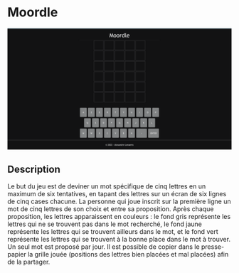 # Moordle

![alt text](site.png)


## Description
Le but du jeu est de deviner un mot spécifique de cinq lettres en un maximum de six tentatives, en tapant des lettres sur un écran de six lignes de cinq cases chacune. La personne qui joue inscrit sur la première ligne un mot de cinq lettres de son choix et entre sa proposition. Après chaque proposition, les lettres apparaissent en couleurs : le fond gris représente les lettres qui ne se trouvent pas dans le mot recherché, le fond jaune représente les lettres qui se trouvent ailleurs dans le mot, et le fond vert représente les lettres qui se trouvent à la bonne place dans le mot à trouver. Un seul mot est proposé par jour. Il est possible de copier dans le presse-papier la grille jouée (positions des lettres bien placées et mal placées) afin de la partager.

